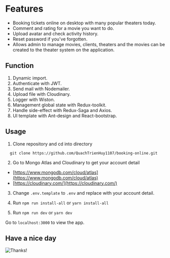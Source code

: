 # Features

-   Booking tickets online on desktop with
    many popular theaters today.
-   Comment and rating for a movie you want to do.
-   Upload avatar and check activity history.
-   Reset password if you've forgotten.
-   Allows admin to manage movies, clients, theaters
    and the movies can be created to the theater
    system on the application.

## Function

1.  Dynamic import.
2.  Authenticate with JWT.
3.  Send mail with Nodemailer.
4.  Upload file with Cloudinary.
5.  Logger with Wiston.
6.  Management global state with Redux-toolkit.
7.  Handle side-effect with Redux-Saga and Axios.
8.  UI template with Ant-design and React-bootstrap.

## Usage

1.  Clone repository and cd into directory

```
  git clone https://github.com/QuachTrienHuy1107/booking-online.git
```

2.  Go to Mongo Atlas and Cloudinary to get your account detail

-   [https://www.mongodb.com/cloud/atlas](https://www.mongodb.com/cloud/atlas)
-   [https://cloudinary.com/](https://cloudinary.com/)

3.  Change `.env.template` to `.env` and replace with your account detail.

4.  Run `npm run install-all` or `yarn install-all`

5.  Run `npm run dev` or `yarn dev`

Go to `localhost:3000` to view the app.

## Have a nice day

![Thanks!](https://media4.giphy.com/media/vLpclx5lofmqnEswm0/200.gif)
